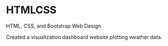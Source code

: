 # HTMLCSS
HTML, CSS, and Bootstrap Web Design

Created a visualization dashboard website plotting weather data. 
